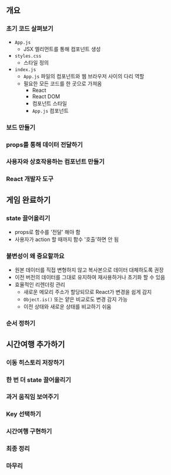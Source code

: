 ## 개요

### 초기 코드 살펴보기

- `App.js`
  - JSX 엘리먼트를 통해 컴포넌트 생성
- `styles.css`
  - 스타일 정의
- `index.js`
  - `App.js` 파일의 컴포넌트와 웹 브라우저 사이의 다리 역할
  - 필요한 모든 코드를 한 곳으로 가져옴
    - React
    - React DOM
    - 컴포넌트 스타일
    - `App.js` 컴포넌트

### 보드 만들기

### props를 통해 데이터 전달하기

### 사용자와 상호작용하는 컴포넌트 만들기

### React 개발자 도구

## 게임 완료하기

### state 끌어올리기

- props로 함수를 '전달' 해야 함
- 사용자가 action 할 때까지 함수 '호출'하면 안 됨

### 불변성이 왜 중요할까요

- 원본 데이터를 직접 변형하지 않고 복사본으로 데이터 대체하도록 권장
- 이전 버전의 데이터를 그대로 유지하여 재사용하거나 초기화 할 수 있음
- 효율적인 리렌더링 관리
  - 새로운 메모리 주소가 할당되므로 React가 변경을 쉽게 감지
  - `Object.is()` 또는 얕은 비교로도 변경 감지 가능
  - 이전 상태와 새로운 상태를 비교하기 쉬움

### 순서 정하기

## 시간여행 추가하기

### 이동 히스토리 저장하기

### 한 번 더 state 끌어올리기

### 과거 움직임 보여주기

### Key 선택하기

### 시간여행 구현하기

### 최종 정리

### 마무리
